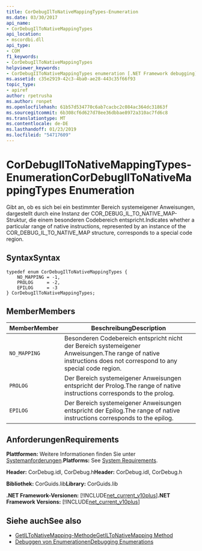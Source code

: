 ```yaml
---
title: CorDebugIlToNativeMappingTypes-Enumeration
ms.date: 03/30/2017
api_name:
- CorDebugIlToNativeMappingTypes
api_location:
- mscordbi.dll
api_type:
- COM
f1_keywords:
- CorDebugIlToNativeMappingTypes
helpviewer_keywords:
- CorDebugIIToNativeMappingTypes enumeration [.NET Framework debugging]
ms.assetid: c35e2919-42c3-4ba0-ae28-443c35f66f93
topic_type:
- apiref
author: rpetrusha
ms.author: ronpet
ms.openlocfilehash: 61b57d534770c6ab7cacbc2c084ac364dc31863f
ms.sourcegitcommit: 6b308cf6d627d78ee36dbbae8972a310ac7fd6c8
ms.translationtype: MT
ms.contentlocale: de-DE
ms.lasthandoff: 01/23/2019
ms.locfileid: "54717609"
---
```

# <a name="cordebugiltonativemappingtypes-enumeration"></a><span data-ttu-id="6f920-102">CorDebugIlToNativeMappingTypes-Enumeration</span><span class="sxs-lookup"><span data-stu-id="6f920-102">CorDebugIlToNativeMappingTypes Enumeration</span></span>
<span data-ttu-id="6f920-103">Gibt an, ob es sich bei ein bestimmter Bereich systemeigener Anweisungen, dargestellt durch eine Instanz der COR_DEBUG_IL_TO_NATIVE_MAP-Struktur, die einem besonderen Codebereich entspricht.</span><span class="sxs-lookup"><span data-stu-id="6f920-103">Indicates whether a particular range of native instructions, represented by an instance of the COR_DEBUG_IL_TO_NATIVE_MAP structure, corresponds to a special code region.</span></span>  
  
## <a name="syntax"></a><span data-ttu-id="6f920-104">Syntax</span><span class="sxs-lookup"><span data-stu-id="6f920-104">Syntax</span></span>  
  
```  
typedef enum CorDebugIlToNativeMappingTypes {  
    NO_MAPPING = -1,  
    PROLOG     = -2,  
    EPILOG     = -3  
} CorDebugIlToNativeMappingTypes;  
```  
  
## <a name="members"></a><span data-ttu-id="6f920-105">Member</span><span class="sxs-lookup"><span data-stu-id="6f920-105">Members</span></span>  
  
|<span data-ttu-id="6f920-106">Member</span><span class="sxs-lookup"><span data-stu-id="6f920-106">Member</span></span>|<span data-ttu-id="6f920-107">Beschreibung</span><span class="sxs-lookup"><span data-stu-id="6f920-107">Description</span></span>|  
|------------|-----------------|  
|`NO_MAPPING`|<span data-ttu-id="6f920-108">Besonderen Codebereich entspricht nicht der Bereich systemeigener Anweisungen.</span><span class="sxs-lookup"><span data-stu-id="6f920-108">The range of native instructions does not correspond to any special code region.</span></span>|  
|`PROLOG`|<span data-ttu-id="6f920-109">Der Bereich systemeigener Anweisungen entspricht der Prolog.</span><span class="sxs-lookup"><span data-stu-id="6f920-109">The range of native instructions corresponds to the prolog.</span></span>|  
|`EPILOG`|<span data-ttu-id="6f920-110">Der Bereich systemeigener Anweisungen entspricht der Epilog.</span><span class="sxs-lookup"><span data-stu-id="6f920-110">The range of native instructions corresponds to the epilog.</span></span>|  
  
## <a name="requirements"></a><span data-ttu-id="6f920-111">Anforderungen</span><span class="sxs-lookup"><span data-stu-id="6f920-111">Requirements</span></span>  
 <span data-ttu-id="6f920-112">**Plattformen:** Weitere Informationen finden Sie unter [Systemanforderungen](../../../../docs/framework/get-started/system-requirements.md).</span><span class="sxs-lookup"><span data-stu-id="6f920-112">**Platforms:** See [System Requirements](../../../../docs/framework/get-started/system-requirements.md).</span></span>  
  
 <span data-ttu-id="6f920-113">**Header:** CorDebug.idl, CorDebug.h</span><span class="sxs-lookup"><span data-stu-id="6f920-113">**Header:** CorDebug.idl, CorDebug.h</span></span>  
  
 <span data-ttu-id="6f920-114">**Bibliothek:** CorGuids.lib</span><span class="sxs-lookup"><span data-stu-id="6f920-114">**Library:** CorGuids.lib</span></span>  
  
 <span data-ttu-id="6f920-115">**.NET Framework-Versionen:** [!INCLUDE[net_current_v10plus](../../../../includes/net-current-v10plus-md.md)]</span><span class="sxs-lookup"><span data-stu-id="6f920-115">**.NET Framework Versions:** [!INCLUDE[net_current_v10plus](../../../../includes/net-current-v10plus-md.md)]</span></span>  
  
## <a name="see-also"></a><span data-ttu-id="6f920-116">Siehe auch</span><span class="sxs-lookup"><span data-stu-id="6f920-116">See also</span></span>
- [<span data-ttu-id="6f920-117">GetILToNativeMapping-Methode</span><span class="sxs-lookup"><span data-stu-id="6f920-117">GetILToNativeMapping Method</span></span>](../../../../docs/framework/unmanaged-api/debugging/icordebugcode-getiltonativemapping-method.md)
- [<span data-ttu-id="6f920-118">Debuggen von Enumerationen</span><span class="sxs-lookup"><span data-stu-id="6f920-118">Debugging Enumerations</span></span>](../../../../docs/framework/unmanaged-api/debugging/debugging-enumerations.md)
